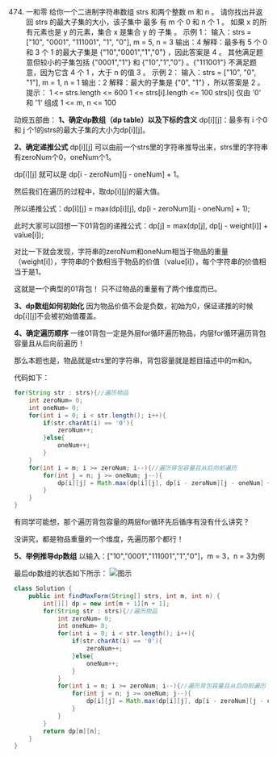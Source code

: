 

474. 一和零
给你一个二进制字符串数组 strs 和两个整数 m 和 n 。
请你找出并返回 strs 的最大子集的大小，该子集中 最多 有 m 个 0 和 n 个 1 。
如果 x 的所有元素也是 y 的元素，集合 x 是集合 y 的 子集 。
示例 1：
输入：strs = ["10", "0001", "111001", "1", "0"], m = 5, n = 3
输出：4
解释：最多有 5 个 0 和 3 个 1 的最大子集是 {"10","0001","1","0"} ，因此答案是 4 。
其他满足题意但较小的子集包括 {"0001","1"} 和 {"10","1","0"} 。{"111001"} 不满足题意，因为它含 4 个 1 ，大于 n 的值 3 。
示例 2：
输入：strs = ["10", "0", "1"], m = 1, n = 1
输出：2
解释：最大的子集是 {"0", "1"} ，所以答案是 2 。
提示：
1 <= strs.length <= 600
1 <= strs[i].length <= 100
strs[i] 仅由 '0' 和 '1' 组成
1 <= m, n <= 100


动规五部曲：
**1、确定dp数组（dp table）以及下标的含义**
dp[i][j]：最多有 i 个0和 j 个1的strs的最大子集的大小为dp[i][j]。

**2、确定递推公式**
dp[i][j] 可以由前一个strs里的字符串推导出来，strs里的字符串有zeroNum个0，oneNum个1。

dp[i][j] 就可以是 dp[i - zeroNum][j - oneNum] + 1。

然后我们在遍历的过程中，取dp[i][j]的最大值。

所以递推公式：dp[i][j] = max(dp[i][j], dp[i - zeroNum][j - oneNum] + 1);

此时大家可以回想一下01背包的递推公式：dp[j] = max(dp[j], dp[j - weight[i]] + value[i]);

对比一下就会发现，字符串的zeroNum和oneNum相当于物品的重量（weight[i]），字符串的个数相当于物品的价值（value[i]），每个字符串的价值相当于是1。

这就是一个典型的01背包！ 只不过物品的重量有了两个维度而已。

**3、dp数组如何初始化**
因为物品价值不会是负数，初始为0，保证递推的时候dp[i][j]不会被初始值覆盖。

**4、确定遍历顺序**
一维01背包一定是外层for循环遍历物品，内层for循环遍历背包容量且从后向前遍历！

那么本题也是，物品就是strs里的字符串，背包容量就是题目描述中的m和n。

代码如下：

```java
for(String str : strs){//遍历物品
    int zeroNum= 0;
    int oneNum= 0;
    for(int i = 0; i < str.length(); i++){
        if(str.charAt(i) == '0'){
            zeroNum++;
        }else{
            oneNum++;
        }
    }
    for(int i = m; i >= zeroNum; i--){//遍历背包容量且从后向前遍历
        for(int j = n; j >= oneNum; j--){
            dp[i][j] = Math.max(dp[i][j], dp[i - zeroNum][j - oneNum] + 1);
        }
    }
}
```

有同学可能想，那个遍历背包容量的两层for循环先后循序有没有什么讲究？

没讲究，都是物品重量的一个维度，先遍历那个都行！

**5、举例推导dp数组**
以输入：["10","0001","111001","1","0"]，m = 3，n = 3为例

最后dp数组的状态如下所示：
![图示](https://img-blog.csdnimg.cn/20210126164534340.png)

```java
class Solution {
    public int findMaxForm(String[] strs, int m, int n) {
        int[][] dp = new int[m + 1][n + 1];
        for(String str : strs){//遍历物品
            int zeroNum= 0;
            int oneNum= 0;
            for(int i = 0; i < str.length(); i++){
                if(str.charAt(i) == '0'){
                    zeroNum++;
                }else{
                    oneNum++;
                }
            }
            for(int i = m; i >= zeroNum; i--){//遍历背包容量且从后向前遍历
                for(int j = n; j >= oneNum; j--){
                    dp[i][j] = Math.max(dp[i][j], dp[i - zeroNum][j - oneNum] + 1);
                }
            }
        }
        return dp[m][n];
    }
}
```